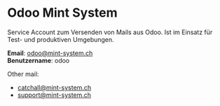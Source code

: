 # Odoo Mint System

Service Account zum Versenden von Mails aus Odoo. Ist im Einsatz für Test- und produktiven Umgebungen.

**Email**: odoo@mint-system.ch  
**Benutzername**: odoo  

Other mail:
* catchall@mint-system.ch
* support@mint-system.ch